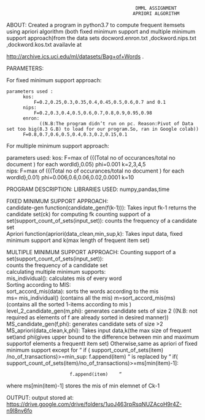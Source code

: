                                                    DMML ASSIGNMENT
                                                  APRIORI ALGORITHM



ABOUT:
	 Created a program in python3.7 to compute frequent itemsets using apriori algorithm (both fixed minimum support and multiple minimum support approach)from the data sets docword.enron.txt ,dockword.nips.txt ,dockword.kos.txt availavle at
 
http://archive.ics.uci.edu/ml/datasets/Bag+of+Words   .
    

PARAMETERS:
   
For fixed minimum support approach:

    parameters used :
          kos:
              F=0.2,0.25,0.3,0.35,0.4,0.45,0.5,0.6,0.7 and 0.1
          nips:
              F=0.2,0.3,0.4,0.5,0.6,0.7,0.8,0.9,0.95,0.98
          enron:
                ((N.B:The program didn’t run on pc. Reason:Pivot of Data set too big(8.3 G.B) to load for our program.So, ran in Google colab))
		  F=0.8,0.7,0.6,0.5,0.4,0.3,0.2,0.15,0.1
For  multiple minimum support approach:


   parameters used:
         kos:
             F=max of ({(Total no of occurances/total no document ) for each 
			     wordId},0.05)
             phi=0.001
		 k=2,3,4,5          
         nips:
             F=max of ({(Total no of occurances/total no document ) for each 
			     wordId},0.01)
             phi=0.006,0.6,0.06,0.02,0.0001
		 k=10
		
                  


PROGRAM DESCRIPTION:
                  LIBRARIES USED:
                           numpy,pandas,time

   FIXED MINIMUM SUPPORT APPROACH:          
                 candidate-gen function(candidate_gen(f(k-1))):
                             Takes input fk-1 returns the candidate set(ck) for computing fk
                 counting support of a set(support_count_of_sets(input_set)):
                              counts the frequency of a candidate set                            
                 Apriori function(apriori(data_clean,min_sup,k):
                      Takes input data, fixed minimum support and k(max length of frequent item set)
                       
                               

   MULTIPLE MINIMUM SUPPORT APPROACH:
                  Counting support of a set(support_count_of_sets(input_set)):                           
					counts the frequency of a candidate set                                        
                  calculating multiple minimum supports:                                   
                              mis_individual():  calculates mis of every word                                    
                  Sorting according to MIS:    
                               sort_accord_mis(data):  sorts the words according to the mis													 
                  ms= mis_individual() (contains all the mis)
                  m=sort_accord_mis(ms) (contains all the sorted 1-items according  to mis )                                                                             
                  level_2_candidate_gen(m,phi):
                                generates candidate sets of size 2
					((N.B: not required as elements of f are already sorted in desired manner))
                  MS_candidate_gen(f,phi):
                                generates candidate sets of size >2
                  MS_apriori(data_clean,k,phi):
					Takes input data,k(the max size of frequent set)and phi(gives upper bound to the difference between min and maximum supportof elements a frequentt item set)
                               Otherwise,same as apriori of fixed minimum support except for 
     “    if (  support_count_of_sets(item) /no_of_transactions)>=min_sup:
                           f.append(item)  “ 
is replaced by 
     “  if(  support_count_of_sets(item)/no_of_transactions)>=ms[min(item)-1]:                           
         
                           f.append(item)    “  
where ms[min(item)-1] stores the mis of min elemnet of Ck-1
                                                               
OUTPUT:
                 output stored at:
https://drive.google.com/drive/folders/1uoJ463rpRsqNUZAcoH9r4Z-n9I8nv6fo
